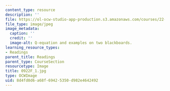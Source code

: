 ```yaml
---
content_type: resource
description: ''
file: https://ol-ocw-studio-app-production.s3.amazonaws.com/courses/22-01-introduction-to-nuclear-engineering-and-ionizing-radiation-fall-2016/8d4fd0d6a68f69425350d982e4642492_0922F_1.jpg
file_type: image/jpeg
image_metadata:
  caption: ''
  credit: ''
  image-alt: Q-equation and examples on two blackboards.
learning_resource_types:
- Readings
parent_title: Readings
parent_type: CourseSection
resourcetype: Image
title: 0922F_1.jpg
type: OCWImage
uid: 8d4fd0d6-a68f-6942-5350-d982e4642492
---
```


